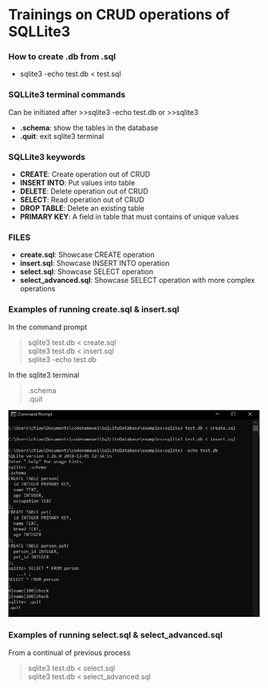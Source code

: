 # Trainings on CRUD operations of SQLLite3

### How to create .db from .sql
- sqlite3 -echo test.db < test.sql

### SQLLite3 terminal commands 
Can be initiated after >>sqlite3 -echo test.db or >>sqlite3
- **.schema**: show the tables in the database
- **.quit**: exit sqlite3 terminal

### SQLLite3 keywords 
- **CREATE**: Create operation out of CRUD
- **INSERT INTO**: Put values into table  
- **DELETE**: Delete operation out of CRUD
- **SELECT**: Read operation out of CRUD  
- **DROP TABLE**: Delete an existing table
- **PRIMARY KEY**: A field in table that must contains of unique values

### FILES
- **create.sql**: Showcase CREATE operation
- **insert.sql**: Showcase INSERT INTO operation
- **select.sql**: Showcase SELECT operation
- **select_advanced.sql**: Showcase SELECT operation with more complex operations

###  Examples of running **create.sql** & **insert.sql**
In the command prompt
> sqlite3 test.db < create.sql  
> sqlite3 test.db < insert.sql  
> sqlite3 -echo test.db  

In the sqlite3 terminal  
> .schema  
> .quit  
  
![alt text](metadata/snapshot1.PNG "Example 1")

###  Examples of running **select.sql** & **select_advanced.sql**  

From a continual of previous process
> sqlite3 test.db < select.sql   
> sqlite3 test.db < select_advanced.sql



